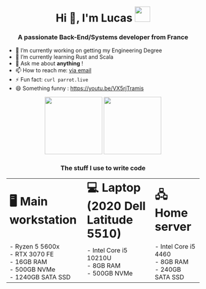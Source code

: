 <h1 align="center">Hi 👋, I'm Lucas <img height="40" src="https://c.tenor.com/rLOjyzhrq2cAAAAi/parrot-dancing-parrot.gif"></h1>
<h3 align="center">A passionate Back-End/Systems developer from France</h3>


- 🔭 I’m currently working on getting my Engineering Degree
- 🌱 I’m currently learning Rust and Scala
- 💬 Ask me about <b>anything</b> !
- 📫 How to reach me: <a href="mailto:draescherl@cy-tech.fr">via email</a>
- ⚡ Fun fact: `curl parrot.live`
- 😄 Something funny : https://youtu.be/VX5rjTramis


<p align= "center">
  <img height= "150" src="https://github-readme-stats.vercel.app/api?username=draescherl&theme=vue-dark&show_icons=true&hide_rank=true&count_private=true" />
  <img height= "150" src="https://github-readme-stats.vercel.app/api/top-langs/?username=draescherl&theme=vue-dark&layout=compact&langs_count=10" />
</p>


<h3 align="center">The stuff I use to write code</h3>

<table border="0" align="center">
  <tr>
    <td><b style="font-size:30px">🖥️ Main workstation</b></td>
    <td><b style="font-size:30px">💻 Laptop (2020 Dell Latitude 5510)</b></td>
    <td><b style="font-size:30px">🖧 Home server</b></td>
  </tr>
  <tr>
    <td>
      - Ryzen 5 5600x <br>
      - RTX 3070 FE <br>
      - 16GB RAM <br>
      - 500GB NVMe <br>
      - 1240GB SATA SSD <br>
    </td>
    <td>
      - Intel Core i5 10210U <br>
      - 8GB RAM <br>
      - 500GB NVMe <br>
    </td>
    <td>
      - Intel Core i5 4460 <br>
      - 8GB RAM <br>
      - 240GB SATA SSD <br>
    </td>
  </tr>
</table>
